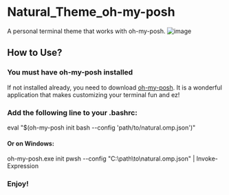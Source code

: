 # Natural_Theme_oh-my-posh
A personal terminal theme that works with oh-my-posh.
![image](https://github.com/user-attachments/assets/e0b39ffe-b22e-4666-9819-6228731a5406)
## How to Use?
### You must have oh-my-posh installed
If not installed already, you need to download [oh-my-posh](https://ohmyposh.dev). It is a wonderful application that makes customizing your terminal fun and ez!
### Add the following line to your .bashrc:
eval "$(oh-my-posh init bash --config 'path/to/natural.omp.json')"
#### Or on Windows:
oh-my-posh.exe init pwsh --config "C:\path\to\natural.omp.json" | Invoke-Expression
### Enjoy!
